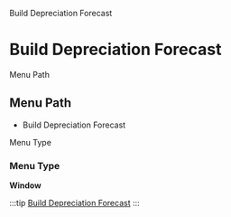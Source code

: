 
Build Depreciation Forecast
# Build Depreciation Forecast



Menu Path
## Menu Path



- Build Depreciation Forecast

Menu Type
### Menu Type

**Window**


:::tip
[Build Depreciation Forecast](functional-guide/window/window-build-depreciation-forecast.md)
:::